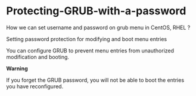 # Protecting-GRUB-with-a-password

How we can set username and password on grub menu in CentOS, RHEL ?

Setting password protection for modifying and boot menu entries 

You can configure GRUB to prevent menu entries from unauthorized modification and booting.


**Warning**

If you forget the GRUB password, you will not be able to boot the entries you have reconfigured.
